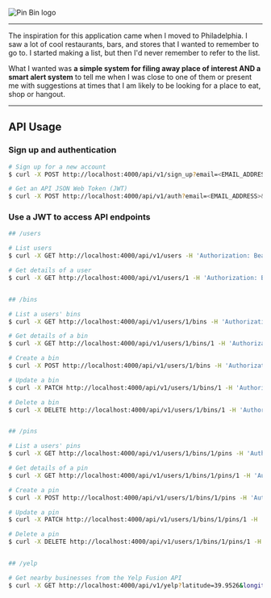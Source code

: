 ![Pin Bin logo](https://github.com/jdesilvio/pin-bin/blob/master/pinbin-logo-bw.png)

---

The inspiration for this application came when I moved to Philadelphia.
I saw a lot of cool restaurants, bars, and stores that I wanted to
remember to go to. I started making a list, but then I'd never remember
to refer to the list.

What I wanted was **a simple system for filing away place of interest
AND a smart alert system** to tell me when I was close to one of them
or present me with suggestions at times that I am likely to be looking
for a place to eat, shop or hangout.

---

## API Usage

### Sign up and authentication

```bash
# Sign up for a new account
$ curl -X POST http://localhost:4000/api/v1/sign_up?email=<EMAIL_ADDRESS>&username=<USERNAME>&password=<PASSWORD>

# Get an API JSON Web Token (JWT)
$ curl -X POST http://localhost:4000/api/v1/auth?email=<EMAIL_ADDRESS>&password=<PASSWORD>
```

### Use a JWT to access API endpoints

```bash
## /users

# List users
$ curl -X GET http://localhost:4000/api/v1/users -H 'Authorization: Bearer <JWT>'

# Get details of a user
$ curl -X GET http://localhost:4000/api/v1/users/1 -H 'Authorization: Bearer <JWT>'


## /bins

# List a users' bins
$ curl -X GET http://localhost:4000/api/v1/users/1/bins -H 'Authorization: Bearer <JWT>'

# Get details of a bin
$ curl -X GET http://localhost:4000/api/v1/users/1/bins/1 -H 'Authorization: Bearer <JWT>'

# Create a bin
$ curl -X POST http://localhost:4000/api/v1/users/1/bins -H 'Authorization: Bearer <JWT>' -d '{"bin": {"name": "my bin"}}'

# Update a bin
$ curl -X PATCH http://localhost:4000/api/v1/users/1/bins/1 -H 'Authorization: Bearer <JWT>' -d '{"bin": {"name": "new name"}}'

# Delete a bin
$ curl -X DELETE http://localhost:4000/api/v1/users/1/bins/1 -H 'Authorization: Bearer <JWT>'


## /pins

# List a users' pins
$ curl -X GET http://localhost:4000/api/v1/users/1/bins/1/pins -H 'Authorization: Bearer <JWT>'

# Get details of a pin
$ curl -X GET http://localhost:4000/api/v1/users/1/bins/1/pins/1 -H 'Authorization: Bearer <JWT>'

# Create a pin
$ curl -X POST http://localhost:4000/api/v1/users/1/bins/1/pins -H 'Authorization: Bearer <JWT>' -d '{"bin": {"name": "my pin", "latitude": 39.9526, "longitude": -75.1652}}'

# Update a pin
$ curl -X PATCH http://localhost:4000/api/v1/users/1/bins/1/pins/1 -H 'Authorization: Bearer <JWT>' -d '{"bin": {"name": "new name"}}'

# Delete a pin
$ curl -X DELETE http://localhost:4000/api/v1/users/1/bins/1/pins/1 -H 'Authorization: Bearer <JWT>'


## /yelp

# Get nearby businesses from the Yelp Fusion API
$ curl -X GET http://localhost:4000/api/v1/yelp?latitude=39.9526&longitude=-75.1652
```
